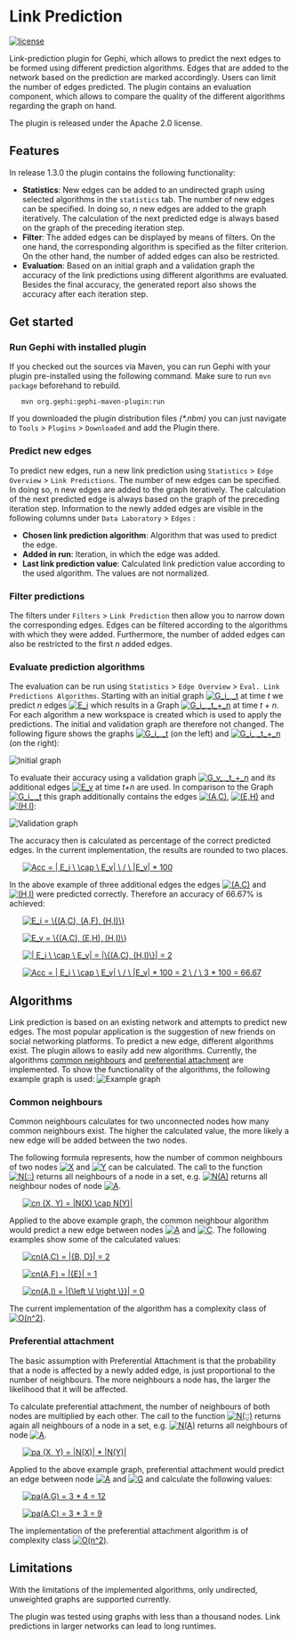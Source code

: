 # Link Prediction
[![license](https://img.shields.io/badge/License-Apache%202.0-blue.svg)](https://opensource.org/licenses/Apache-2.0)

Link-prediction plugin for Gephi, which allows to predict the next edges to be formed using different prediction algorithms. Edges that are added to the network based on the prediction are marked accordingly. Users can limit the number of edges predicted. The plugin contains an evaluation component, which allows to compare the quality of the different algorithms regarding the graph on hand.

The plugin is released under the Apache 2.0 license.

## Features

In release 1.3.0 the plugin contains the following functionality:

* __Statistics__: New edges can be added to an undirected graph using selected algorithms in the `statistics` tab. The number of new edges can be specified. In doing so, _n_ new edges are added to the graph iteratively. The calculation of the next predicted edge is always based on the graph of the preceding iteration step.
* __Filter__: The added edges can be displayed by means of filters. On the one hand, the corresponding algorithm is specified as the filter criterion. On the other hand, the number of added edges can also be restricted.
* __Evaluation__: Based on an initial graph and a validation graph the accuracy of the link predictions using different algorithms are evaluated. Besides the final accuracy, the generated report also shows the accuracy after each iteration step.  

## Get started

### Run Gephi with installed plugin

If you checked out the sources via Maven, you can run Gephi with your plugin pre-installed using the following command. Make sure to run `mvn package` beforehand to rebuild.

       mvn org.gephi:gephi-maven-plugin:run

If you downloaded the plugin distribution files _(*.nbm)_ you can just navigate to `Tools` > `Plugins` > `Downloaded` and add the Plugin there.

### Predict new edges

To predict new edges, run a new link prediction using `Statistics` > `Edge Overview` > `Link Predictions`.
The number of new edges can be specified. In doing so, n new edges are added to the graph iteratively. The calculation of the next predicted edge is always based on the graph of the preceding iteration step.
Information to the newly added edges are visible in the following columns under `Data Laboratory` > `Edges` :

* __Chosen link prediction algorithm__: Algorithm that was used to predict the edge.
* __Added in run__: Iteration, in which the edge was added.
* __Last link prediction value__: Calculated link prediction value according to the used algorithm. The values are not normalized.

### Filter predictions

The filters under `Filters` > `Link Prediction` then allow you to narrow down the corresponding edges. 
Edges can be filtered according to the algorithms with which they were added.
Furthermore, the number of added edges can also be restricted to the first *n* added edges.

### Evaluate prediction algorithms

The evaluation can be run using `Statistics` > `Edge Overview` > `Eval. Link Predictions Algorithms`. 
Starting with an initial graph <a href="https://www.codecogs.com/eqnedit.php?latex=G_i_,_t" target="_blank"><img src="https://latex.codecogs.com/gif.latex?G_i_,_t" title="G_i_,_t" /></a> 
at time *t* we predict *n* edges <a href="https://www.codecogs.com/eqnedit.php?latex=E_i" target="_blank"><img src="https://latex.codecogs.com/gif.latex?E_i" title="E_i" /></a>
which results in a Graph <a href="https://www.codecogs.com/eqnedit.php?latex=G_i_,_t_&plus;_n" target="_blank"><img src="https://latex.codecogs.com/gif.latex?G_i_,_t_&plus;_n" title="G_i_,_t_+_n" /></a> at time *t + n*.
For each algorithm a new workspace is created which is used to apply the predictions. The initial and validation graph are therefore not changed.
The following figure shows the graphs <a href="https://www.codecogs.com/eqnedit.php?latex=G_i_,_t" target="_blank"><img src="https://latex.codecogs.com/gif.latex?G_i_,_t" title="G_i_,_t" /></a> 
(on the left) and <a href="https://www.codecogs.com/eqnedit.php?latex=G_i_,_t_&plus;_n" target="_blank"><img src="https://latex.codecogs.com/gif.latex?G_i_,_t_&plus;_n" title="G_i_,_t_+_n" /></a> (on the right):

![Initial graph](https://github.com/gephi/gephi-plugins/raw/link-prediction-plugin/modules/LinkPrediction/src/main/resources/graph_init.jpg "Initial graph") 

To evaluate their accuracy using a validation graph <a href="https://www.codecogs.com/eqnedit.php?latex=G_v_,_t_&plus;_n" target="_blank"><img src="https://latex.codecogs.com/gif.latex?G_v_,_t_&plus;_n" title="G_v_,_t_+_n" /></a>
and its additional edges <a href="https://www.codecogs.com/eqnedit.php?latex=E_v" target="_blank"><img src="https://latex.codecogs.com/gif.latex?E_v" title="E_v" /></a>
at time *t+n* are used. In comparison to the Graph <a href="https://www.codecogs.com/eqnedit.php?latex=G_i_,_t" target="_blank"><img src="https://latex.codecogs.com/gif.latex?G_i_,_t" title="G_i_,_t" /></a>
this graph additionally contains the edges <a href="https://www.codecogs.com/eqnedit.php?latex=(A,C)" target="_blank"><img src="https://latex.codecogs.com/gif.latex?(A,C)" title="(A,C)" /></a>,
<a href="https://www.codecogs.com/eqnedit.php?latex=(E,H)" target="_blank"><img src="https://latex.codecogs.com/gif.latex?(E,H)" title="(E,H)" /></a> and
<a href="https://www.codecogs.com/eqnedit.php?latex=(H,I)" target="_blank"><img src="https://latex.codecogs.com/gif.latex?(H,I)" title="(H,I)" /></a>:

![Validation graph](https://github.com/gephi/gephi-plugins/raw/link-prediction-plugin/modules/LinkPrediction/graph_validation.jpg "Validation graph") 

The accuracy then is calculated as percentage of the correct predicted edges. In the current implementation, the results are rounded to two places.

&nbsp;&nbsp;&nbsp;&nbsp;&nbsp;&nbsp;<a href="https://www.codecogs.com/eqnedit.php?latex=Acc&space;=&space;|&space;E_i&space;\&space;\cap&space;\&space;E_v|&space;\&space;/&space;\&space;|E_v|&space;*&space;100" target="_blank"><img src="https://latex.codecogs.com/gif.latex?Acc&space;=&space;|&space;E_i&space;\&space;\cap&space;\&space;E_v|&space;\&space;/&space;\&space;|E_v|&space;*&space;100" title="Acc = | E_i \ \cap \ E_v| \ / \ |E_v| * 100" /></a>

In the above example of three additional edges the edges <a href="https://www.codecogs.com/eqnedit.php?latex=(A,C)" target="_blank"><img src="https://latex.codecogs.com/gif.latex?(A,C)" title="(A,C)" /></a> 
and <a href="https://www.codecogs.com/eqnedit.php?latex=(H,I)" target="_blank"><img src="https://latex.codecogs.com/gif.latex?(H,I)" title="(H,I)" /></a>
were predicted correctly. Therefore an accuracy of 66.67% is achieved:

&nbsp;&nbsp;&nbsp;&nbsp;&nbsp;&nbsp;<a href="https://www.codecogs.com/eqnedit.php?latex=E_i&space;=&space;\{(A,C),&space;(A,F),&space;(H,I)\}" target="_blank"><img src="https://latex.codecogs.com/gif.latex?E_i&space;=&space;\{(A,C),&space;(A,F),&space;(H,I)\}" title="E_i = \{(A,C), (A,F), (H,I)\}" /></a>

&nbsp;&nbsp;&nbsp;&nbsp;&nbsp;&nbsp;<a href="https://www.codecogs.com/eqnedit.php?latex=E_v&space;=&space;\{(A,C),&space;(E,H),&space;(H,I)\}" target="_blank"><img src="https://latex.codecogs.com/gif.latex?E_v&space;=&space;\{(A,C),&space;(E,H),&space;(H,I)\}" title="E_v = \{(A,C), (E,H), (H,I)\}" /></a>

&nbsp;&nbsp;&nbsp;&nbsp;&nbsp;&nbsp;<a href="https://www.codecogs.com/eqnedit.php?latex=|&space;E_i&space;\&space;\cap&space;\&space;E_v|&space;=&space;|\{(A,C),&space;(H,I)\}|&space;=&space;2" target="_blank"><img src="https://latex.codecogs.com/gif.latex?|&space;E_i&space;\&space;\cap&space;\&space;E_v|&space;=&space;|\{(A,C),&space;(H,I)\}|&space;=&space;2" title="| E_i \ \cap \ E_v| = |\{(A,C), (H,I)\}| = 2" /></a>

&nbsp;&nbsp;&nbsp;&nbsp;&nbsp;&nbsp;<a href="https://www.codecogs.com/eqnedit.php?latex=Acc&space;=&space;|&space;E_i&space;\&space;\cap&space;\&space;E_v|&space;\&space;/&space;\&space;|E_v|&space;*&space;100&space;=&space;2&space;\&space;/&space;\&space;3&space;*&space;100&space;=&space;\doteq&space;66.67" target="_blank"><img src="https://latex.codecogs.com/gif.latex?Acc&space;=&space;|&space;E_i&space;\&space;\cap&space;\&space;E_v|&space;\&space;/&space;\&space;|E_v|&space;*&space;100&space;=&space;2&space;\&space;/&space;\&space;3&space;*&space;100&space;=&space;&space;66.67" title="Acc = | E_i \ \cap \ E_v| \ / \ |E_v| * 100 = 2 \ / \ 3 * 100 = 66.67" /></a>
## Algorithms

Link prediction is based on an existing network and attempts to predict new edges. The most popular application is the suggestion of new friends on social networking platforms.
To predict a new edge, different algorithms exist. The plugin allows to easily add new algorithms. Currently, the algorithms [common neighbours](#common-neighbours) and [preferential attachment](#preferential-attachment) are implemented. To show the functionality of the algorithms, the following example graph is used:
![Example graph](https://github.com/gephi/gephi-plugins/raw/link-prediction-plugin/modules/LinkPrediction/src/main/resources/graph_example.jpg "Example graph") 

### Common neighbours

Common neighbours calculates for two unconnected nodes how many common neighbours exist. The higher the calculated value, the more likely a new edge will be added between the two nodes.

The following formula represents, how the number of common neighbours of two nodes <a href="https://www.codecogs.com/eqnedit.php?latex=X" target="_blank"><img src="https://latex.codecogs.com/gif.latex?X" title="X" /></a>
and <a href="https://www.codecogs.com/eqnedit.php?latex=Y" target="_blank"><img src="https://latex.codecogs.com/gif.latex?Y" title="Y" /></a>
can be calculated. The call to the function <a href="https://www.codecogs.com/eqnedit.php?latex=\inline&space;N(::)" target="_blank"><img src="https://latex.codecogs.com/gif.latex?\inline&space;N(::)" title="N(::)" /></a>
returns all neighbours of a node in a set, e.g. <a href="https://www.codecogs.com/eqnedit.php?latex=\inline&space;N(A)" target="_blank"><img src="https://latex.codecogs.com/gif.latex?\inline&space;N(A)" title="N(A)" /></a>
returns all neighbour nodes of node <a href="https://www.codecogs.com/eqnedit.php?latex=\inline&space;A" target="_blank"><img src="https://latex.codecogs.com/gif.latex?\inline&space;A" title="A" /></a>. 

&nbsp;&nbsp;&nbsp;&nbsp;&nbsp;&nbsp;<a href="https://www.codecogs.com/eqnedit.php?latex=cn&space;(X,&space;Y)&space;=&space;|N(X)&space;\cap&space;N(Y)|" target="_blank"><img src="https://latex.codecogs.com/gif.latex?cn&space;(X,&space;Y)&space;=&space;|N(X)&space;\cap&space;N(Y)|" title="cn (X, Y) = |N(X) \cap N(Y)|" /></a>

Applied to the above example graph, the common neighbour algorithm would predict a new edge between nodes <a href="https://www.codecogs.com/eqnedit.php?latex=\inline&space;A" target="_blank"><img src="https://latex.codecogs.com/gif.latex?\inline&space;A" title="A" /></a>
and <a href="https://www.codecogs.com/eqnedit.php?latex=\inline&space;C" target="_blank"><img src="https://latex.codecogs.com/gif.latex?\inline&space;C" title="C" /></a>.
 The following examples show some of the calculated values:

&nbsp;&nbsp;&nbsp;&nbsp;&nbsp;&nbsp;<a href="https://www.codecogs.com/eqnedit.php?latex=cn(A,C)&space;=&space;|{B,&space;D}|&space;=&space;2" target="_blank"><img src="https://latex.codecogs.com/gif.latex?cn(A,C)&space;=&space;|{B,&space;D}|&space;=&space;2" title="cn(A,C) = |{B, D}| = 2" /></a>

&nbsp;&nbsp;&nbsp;&nbsp;&nbsp;&nbsp;<a href="https://www.codecogs.com/eqnedit.php?latex=cn(A,F)&space;=&space;|{E}|&space;=&space;1" target="_blank"><img src="https://latex.codecogs.com/gif.latex?cn(A,F)&space;=&space;|{E}|&space;=&space;1" title="cn(A,F) = |{E}| = 1" /></a>

&nbsp;&nbsp;&nbsp;&nbsp;&nbsp;&nbsp;<a href="https://www.codecogs.com/eqnedit.php?latex=cn(A,I)&space;=&space;|{\left&space;\{&space;\right&space;\}}|&space;=&space;0" target="_blank"><img src="https://latex.codecogs.com/gif.latex?cn(A,I)&space;=&space;|{\left&space;\{&space;\right&space;\}}|&space;=&space;0" title="cn(A,I) = |{\left \{ \right \}}| = 0" /></a>

The current implementation of the algorithm has a complexity class of  <a href="https://www.codecogs.com/eqnedit.php?latex=O(n^2)" target="_blank"><img src="https://latex.codecogs.com/gif.latex?O(n^2)" title="O(n^2)" /></a>.

### Preferential attachment

The basic assumption with Preferential Attachment is that the probability that a node is affected by a newly added edge, is just proportional to the number of neighbours. The more neighbours a node has, the larger the likelihood that it will be affected.

To calculate preferential attachment, the number of neighbours of both nodes are multiplied by each other. The call to the function <a href="https://www.codecogs.com/eqnedit.php?latex=\inline&space;N(::)" target="_blank"><img src="https://latex.codecogs.com/gif.latex?\inline&space;N(::)" title="N(::)" /></a>
returns again all neighbours of a node in a set, e.g. <a href="https://www.codecogs.com/eqnedit.php?latex=\inline&space;N(A)" target="_blank"><img src="https://latex.codecogs.com/gif.latex?\inline&space;N(A)" title="N(A)" /></a>
returns all neighbours of node <a href="https://www.codecogs.com/eqnedit.php?latex=\inline&space;A" target="_blank"><img src="https://latex.codecogs.com/gif.latex?\inline&space;A" title="A" /></a>. 

&nbsp;&nbsp;&nbsp;&nbsp;&nbsp;&nbsp;<a href="https://www.codecogs.com/eqnedit.php?latex=pa&space;(X,&space;Y)&space;=&space;|N(X)|&space;*&space;|N(Y)|" target="_blank"><img src="https://latex.codecogs.com/gif.latex?pa&space;(X,&space;Y)&space;=&space;|N(X)|&space;*&space;|N(Y)|" title="pa (X, Y) = |N(X)| * |N(Y)|" /></a>

Applied to the above example graph, preferential attachment would predict an edge between node <a href="https://www.codecogs.com/eqnedit.php?latex=\inline&space;A" target="_blank"><img src="https://latex.codecogs.com/gif.latex?\inline&space;A" title="A" /></a>
 and <a href="https://www.codecogs.com/eqnedit.php?latex=\inline&space;G" target="_blank"><img src="https://latex.codecogs.com/gif.latex?\inline&space;G" title="G" /></a>
  and calculate the following values:

&nbsp;&nbsp;&nbsp;&nbsp;&nbsp;&nbsp;<a href="https://www.codecogs.com/eqnedit.php?latex=pa(A,G)&space;=&space;3&space;*&space;4&space;=&space;12" target="_blank"><img src="https://latex.codecogs.com/gif.latex?pa(A,G)&space;=&space;3&space;*&space;4&space;=&space;12" title="pa(A,G) = 3 * 4 = 12" /></a>

&nbsp;&nbsp;&nbsp;&nbsp;&nbsp;&nbsp;<a href="https://www.codecogs.com/eqnedit.php?latex=pa(A,C)&space;=&space;3&space;*&space;3&space;=&space;9" target="_blank"><img src="https://latex.codecogs.com/gif.latex?pa(A,C)&space;=&space;3&space;*&space;3&space;=&space;9" title="pa(A,C) = 3 * 3 = 9" /></a>

The implementation of the preferential attachment algorithm is of complexity class <a href="https://www.codecogs.com/eqnedit.php?latex=O(n^2)" target="_blank"><img src="https://latex.codecogs.com/gif.latex?O(n^2)" title="O(n^2)" /></a>.

## Limitations

With the limitations of the implemented algorithms, only undirected, unweighted graphs are supported currently. 

The plugin was tested using graphs with less than a thousand nodes. Link predictions in larger networks can lead to long runtimes.
